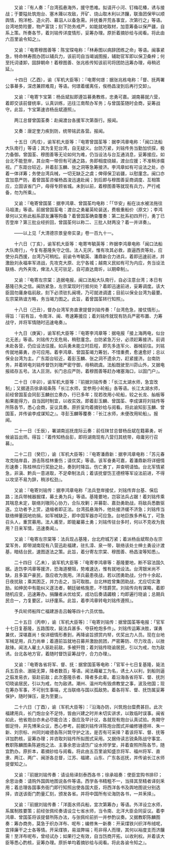 <!-- { "loadSidebar": true } -->
　　又谕：『有人奏：「台湾孤悬海外，援守悉难。拟请开小河、钉梅花椿，诱与接战；于要隘处筑炮台、塞木簰以攻敌，开矿、烧山取木利以济饟，联渔团保甲以顺舆情，购洋枪、造火药、募泅人以备急需。并抚番开荒各事宜，次第行之」等语。台湾地势险要，物产富饶；刻下防务戒严，如能就地取材，加意筹备以保严疆，自系上策。所奏各节，着刘铭传详度情形，妥筹办理。原折着摘钞给与阅看。将此由六百里谕令知之』。

　　又谕：『电寄穆图善等：陈宝琛电称：「林寿图以病辞团练之命」等语。闽事紧急，特命林寿图办团以辅兵力，该前司自当竭诚图报，辅助官军即以保卫桑梓；何至托词诿卸，固辞朝命！着穆图善、张兆栋传知该前司将团防迅筹办理，毋稍迟延』。

　　十四日（乙酉），谕〔军机大臣等〕：『电寄何璟：据张兆栋电称：「督、抚两署公事綦多，深虑兼顾难周」等语。何璟着缓离任，俟杨昌浚到后再行交卸』。

　　又谕：『电寄卞宝第：杨岳斌拟即遵旨募勇教练，忠勇可嘉。湖南募就六营，着即交该前督统率，认真训练，迅往江南帮办军务；与曾国荃随时会商，妥筹战守。此旨，卞宝第速咨杨岳斌遵照』。

　　两江总督曾国荃奏：赴闽渡台各援军次第亟行。报闻。

　　又奏：唐定奎力疾到防，统带铭武各营。报闻。

　　十五日（丙戌），谕军机大臣等：『电寄曾国荃等：据李鸿章电称：「闽口法船大队南行」等语；其为复犯台湾，自无疑义。台防万紧，刘铭传务当勤加侦探，极力备御。曾国荃、穆图善等无论如何为难，仍当设法与台互通消息，妥筹接应。如台北不能登岸，其台南一带但有可通之路，务即相度绕越，渡台应援；不准稍涉瘼视。广东距台较近，并着彭玉麟、张之洞等急筹接济。李鸿章如有可设法之处，亦着一体详筹；务使台湾兵械，一切无缺乏之虞；俾得保卫岩疆，以慰廑念。闽口亦宜加意严防，着曾国荃咨催杨昌浚迅速赴闽；到后即与穆图善妥商调度、互相策应，立固该省门户，毋得专顾省城。未到以前，着穆图善等就现有兵力，严行戒备，勿为所乘』。

　　又谕：『电寄曾国茎：据李鸿章、曾国荃均电称：「「华安」船在淡水被法拖往马祖澳」等语。前据曾国荃电：渡台之勇雇英轮装送，费极重船价（原文）；李鸿章何以又称此船系邵友濂等购备？着曾国荃确查覆奏：第二批系初四开行，勇丁已否登岸？第三批业经折回，曾国荃何以称二、三批人财两没？着一并详奏』。

　　——以上见「大清德宗景皇帝实录」卷一百九十一。

　　十六日（丁亥），谕军机大臣等：电寄岑毓英等：昨据李鸿章电称「闽口法船大队南行」，今复有基隆失守之信。法人无厌，惟有攻其必救，直逼西贡等处，应使分兵西援，台湾乃可稍松。前谕令岑毓英、潘鼎新合力进兵，着即迅速前进，并激励刘永福率军进战，先攻克大原、北宁各城；越南义民如有可为内应，务当设法联络、内外夹攻，俾法人无可驻足，自可直达南圻，以期牵制』。

　　又谕：『电寄左宗棠：迭据电报，闽口法船大队南行，自必注意台湾；本日有基隆已失之信。闽防紧急，左宗棠现时行抵何处？着即迅速前进，妥筹调度。该大臣固勿庸身临前敌，刻下必须驻扎闽境，乃可就进调遣；目前以保全台湾为最要。左宗棠熟谙方略，务当竭力图之。此旨，着曾国荃转行知照』。

　　十八日（己丑），督办台湾军务直隶提督刘铭传奏：「台湾危急，接仗情形」。得旨：『前有旨，令南洋、闽、粤速筹援应；着刘铭传就现有防兵严密布置、力筹战守，并将军情随时迅速电奏』。

　　十九日（庚寅），谕军机大臣等：『电寄李鸿章等：据电报「接上海两电，似台北无恙」等语。刘铭传力支危局，稍慰廑念。台防紧急万分，必须赶筹接济。前调未赴各营，仍应设法往援。如兵勇未能立时启程，即先多连军火、器械前往。刘铭传就地募勇，亦可应用。着李鸿章、曾国荃竭力筹划，不惜重费，愈速愈好；总以保全台湾为主。广东距台较近，着彭玉麟、张之洞不遗余力，赶紧援济。台南防务，并着转电刘铭传督饬刘璈严密守御，毋稍疏虞。法船既驶至川茆山外，又据电报祗存五号。法人叵测，长门总应严防，着穆图善等赶办堵塞海口，以固门户』。

　　二十日（辛卯），谕军机大臣等：『前据刘铭传奏：「长江太湖水师，急宜改制」；又据道员徐承祖条陈「长江水师，宜参用小轮船」各等语。长江太湖水师，前经曾国荃会同彭玉麟创立奏办，行已多年；现若改用小轮船，较之长龙、舢板等船果能得力，自当因时制宜，以收实效。即着彭玉麟、曾国荃、李成谋将刘铭传等所陈各节，悉心会商，妥议具奏。原折呈均着摘钞给与阅看。将此谕知彭玉麟、曾国荃，并传谕李成谋知之』。寻彭玉麟等覆奏：『长江水师，未便改用轮船』。报闻。

　　二十一日（壬辰），署湖南巡抚庞际云奏：前任陕甘总督杨岳斌在籍募勇，听候谕旨出师。得旨：『着传知杨岳彭，即将湖南现有八营归其统带，毋庸另行召募』。

　　二十二日（癸巳），谕〔军机大臣等〕：『电寄潘鼎新：据李鸿章电称：「苏元春攻克陆岸县，游击陈桂林重伤；请优奖」等语。该军奋勇可嘉，着潘鼎新将详细情形速奏；陈桂林应行奖励之处，奏到时降旨。伤亡勇丁，并查明请恤。台北军情紧急，非滇、黔兵一意进取，不足牵制法兵；着该抚督饬王德榜等军设法前进，不得以攻坚不易为辞，稍涉松劲』。

　　又谕：『电寄刘铭传：据李鸿章电称「法兵登岸接仗，刘铭传弃台基、保后路；法兵带械器掘煤，募土勇为兵」等语。基隆要地，岂容法兵占踞！着刘铭传乘其喘息未定，联络刘璈同心协力，合队攻剿；并募彰、嘉劲勇助战，将敌兵悉数驱逐。立功者予上赏，退缩者即正法。台湾孤悬海外，他处接济缓不济急；刘铭传当联络绅董因地劝捐，如军械缺乏，即中国军器亦可应急。台地巨族多养私丁，可急召头人，重赏募用。法人甫至，即能雇募土勇；刘铭传驻台多时，何以不克收为我用？日来军情，迅速奏闻』。

　　又谕：『电寄左宗棠等：法兵现占基隆，台北府城万紧；着派杨岳斌帮办左宗棠军务，即带湖南现有八营迅赴福建，驻扎漳、泉一带，联络该处士绅土勇设计渡基，暗结台民，速图逐法之策。此旨，着分寄左宗棠、穆图善、杨昌浚等知悉』。

　　二十四日（乙未），谕军机大臣等：『电寄李鸿章等：基隆要地，断不容法国久据。迭饬李鸿章等援济，恐海道梗阻，势难速达，惟有就地设法。台湾银米尚不缺，且多富户豪民，亟应收为我用。洋兵最患夜战，若以团勇助战，分作十余起，日夜扰敌；乘其困乏，并力击之，当可取胜。台北林姓曾集团助战，尤应切实激励。如绅民中有能纠义遂法者，朝廷破格施恩，不惜爵赏。刘铭传向有谋略，着即随机应变，迅速筹办。捐饟者从优给奖，成功后奏请蠲粮；均即遍行晓谕；总期兵民合一，力复要区，以纾廑系。此旨，着李鸿章转电刘铭传遵照』。

　　予兵轮师船阵亡福建游击吕翰等四十六员优恤。

　　二十五日（丙申），谕〔军机大臣等〕：『电寄刘铭传：据曾国荃等电报：「官军十七日复基隆，五路围攻，毙法兵甚多、夺获枪炮多件」。刘铭传运筹决胜，谋勇兼优，深堪嘉尚！俟详细情形奏到，再降谕旨颁赏内帑，优奖出力人员。现在台地军械足用，兵力尚单；着遵前旨就地召募并激励民团，严密筹防、尽力攻击，以挫敌锋。闻法人雇土人驱赴前敌，多被歼戮；着刘铭传晓谕居民，引以为戒，勿为敌诱。台北各地方官，着随时督饬妥筹战守，合力办理』。

　　又谕：『电寄各省将军、督、抚：据曾国荃等电称：「官军十七日复基隆，毙法兵五百余、溺毙无算，降者数百」等语。闻法藉雇工为名，诱土人以利，到船则逼之翦发易衣，驱赴前敌；此次基隆杀者、降者多此辈。着沿海各省将军、督、抚剀切晓谕居民，引以为戒，勿为敌诱。潮州、温州均有毁虏教堂之事，波及他国；现在筹办军事，不可别生事端，尤当联络与国以孤敌势。着各将军、督、抚饬属妥筹保护，随时弹压，是为至要』。

　　二十六日（丁酉），谕〔军机大臣等〕：『沿海办防，兴筑炮台糜费甚巨。此次福建用兵，长门炮台全不足恃，皆由兴建之时并未切实讲求，以致临时误事。闽省如此，他省炮台亦未必尽能合法；亟应及早计议，各就现有炮台认真试验。务期守御足恃，并先博釆众议，悉心参考。前据刘铭传详陈炮台图式并编修锺德祥、朱一新、刘宗标、州同刘峻德各陈兴筑守护之法，是否有可采择？着该将军、督、抚等详加酌核，妥筹办理；并咨取刘铭传所拟图式采用。又据侍读志锐条陈战守事宜、教职陈麟图条陈避炮之法、主事余恩诒请饬广设水师学堂，并着查照所陈各节，随宜酌办。原折本，着摘钞给与阅看。将此由五百里谕知盛京将军、福州将军、直隶、两江、两广、闽浙各总督，江苏、福建、山东、广东各巡抚，并传谕长江水师提督知之』。

　　又谕：『前据刘铭传奏：请设局译刻泰西各书；徐承祖奏：使臣宜购书排印；余思诒奏：请购外国舆地图说各件等语。西学各书精粗不一，当择其至精者译刻釆用；着总理各国事务衙门即行知照出使各国大臣，将西洋各书及舆地图说分别选择，咨送该衙门酌量汇刻，颁发各省。并将中国所有论海防各书，一并釆择』。

　　又谕：『前据刘铭传奏：「洋面水师兵船，宜次第筹办」等语。外洋设立水师，系属制胜要策；前经张佩纶奏请设立七省水师，当令南、北洋大臣会同妥议。着李鸿章、曾国荃将该提督所陈办法，与张佩纶前折一并参酌议奏。又据教职陈麟图奏：筹办商务，莫急于织办洋布、呢布；编修朱一新奏：开采煤铁兴织洋布绒呢，宜择廉干之士各等情。开采煤铁，易滋弊端；苟非得人而理，其何以裕度支而济饟需！至洋布呢布，曾经试办；如果行之有效，自当饬商开拓，以收利权。并着该大臣等悉心酌核，妥筹办理。原折单均着摘钞给与阅看。将此各谕令知之』。

